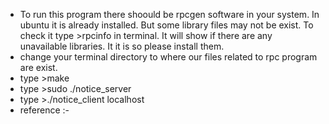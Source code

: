 * To run this program there shoould be rpcgen software in your system. In ubuntu it is already installed. But some library files may not be exist. To check it type >rpcinfo in terminal. It will show if there are any unavailable libraries. It it is so please install them.
* change your terminal directory to where our files related to rpc program are exist.
* type >make
* type >sudo ./notice_server
* type >./notice_client localhost
* reference :-

